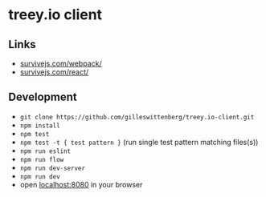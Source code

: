 # treey.io client

## Links
- [survivejs.com/webpack/](http://survivejs.com/webpack/)
- [survivejs.com/react/](http://survivejs.com/react/)

## Development
- `git clone https://github.com/gilleswittenberg/treey.io-client.git`
- `npm install`
- `npm test`
- `npm test -t { test pattern }` (run single test pattern matching files(s))
- `npm run eslint`
- `npm run flow`
- `npm run dev-server`
- `npm run dev`
- open [localhost:8080](http://localhost:8080) in your browser
